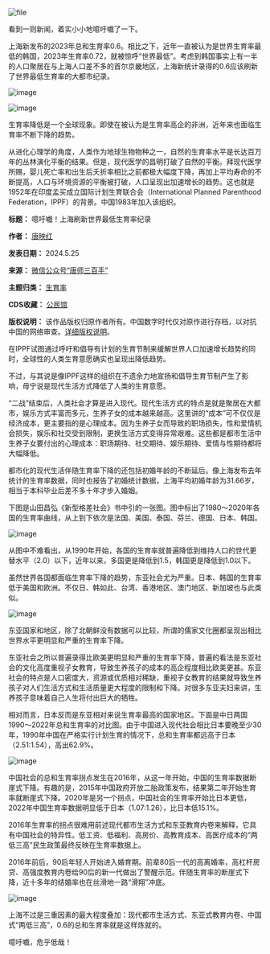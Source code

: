 ![file](https://chinadigitaltimes.net/chinese/files/2024/05/image-1716652004448.png)


看到一则新闻，着实小小地噫吁嚱了一下。


上海新发布的2023年总和生育率0.6。相比之下，近年一直被认为是世界生育率最低的韩国，2023年生育率0.72，就被惊呼“世界最低”。考虑到韩国事实上有一半的人口聚居在与上海人口差不多的首尔京畿地区，上海新统计录得的0.6应该刷新了世界最低生育率的大都市纪录。‍‍‍‍‍‍‍‍‍‍‍‍‍‍‍‍‍‍


![image](https://chinadigitaltimes.net/chinese/files/2024/05/post-708231-6652093a49d31.)


![image](https://chinadigitaltimes.net/chinese/files/2024/05/post-708231-6652093a558a0.)


生育率降低是一个全球现象。即使在被认为是生育率高企的非洲，近年来也面临生育率不断下降的趋势。‍‍‍‍‍‍‍‍‍‍‍‍‍‍‍


从进化心理学的角度，人类作为地球生物物种之一，自然的生育率水平是长达百万年的丛林演化平衡的结果。但是，现代医学的昌明打破了自然的平衡。拜现代医学所赐，婴儿死亡率和出生后夭折率相比之前都极大幅度下降，再加上平均寿命的不断提高，人口与环境资源的平衡被打破，人口呈现出加速增长的趋势。这也就是1952年在印度孟买成立国际计划生育联合会（International Planned Parenthood Federation，IPPF）的背景。中国1983年加入该组织。‍‍‍‍‍‍‍‍‍‍‍‍‍‍‍‍‍‍‍‍‍‍‍‍‍‍‍‍‍‍‍‍‍‍‍




**标题：** 噫吁嚱！上海刷新世界最低生育率纪录  

**作者：** [唐映红](https://chinadigitaltimes.net/space/唐师三百手)  

**发表日期：** 2024.5.25  

**来源：** [微信公众号“唐师三百手”](https://web.archive.org/web/https://mp.weixin.qq.com/s/7_UG_fzkNFSvtsh4E96bDA)  

**主题归类：** [生育率](https://chinadigitaltimes.net/space/生育率)  

**CDS收藏：** [公民馆](https://chinadigitaltimes.net/space/%E5%85%AC%E6%B0%91%E9%A6%86)  

**版权说明：** 该作品版权归原作者所有。中国数字时代仅对原作进行存档，以对抗中国的网络审查。[详细版权说明](https://chinadigitaltimes.net/chinese/copyright)。


在IPPF试图通过呼吁和倡导有计划的生育节制来缓解世界人口加速增长趋势的同时，全球性的人类生育意愿确实也呈现出降低趋势。‍‍‍‍‍‍‍‍‍‍‍‍‍‍‍‍‍‍‍‍‍‍‍‍


不过，与其说是像IPPF这样的组织在不遗余力地宣扬和倡导生育节制产生了影响，毋宁说是现代生活方式降低了人类的生育意愿。‍‍‍‍‍‍‍‍‍


“二战”结束后，人类社会才算是进入现代。现代生活方式的特点是就是聚居在大都市，娱乐方式丰富而多元，生养子女的成本越来越高。这里讲的“成本”可不仅仅是经济成本，更主要指的是心理成本。因为生养子女而导致的职场损失，性和爱情机会损失，娱乐和社交受到限制，更换生活方式变得异常艰难。这些都是都市生活中生养子女要付出的心理成本：职场期待、社交期待、娱乐期待、爱情与性期待都将大幅降低。‍‍‍‍‍‍‍‍‍‍‍‍‍‍‍‍‍‍‍‍‍‍‍‍‍‍‍‍‍‍‍‍‍‍‍


都市化的现代生活伴随生育率下降的还包括初婚年龄的不断延后。像上海发布去年统计的生育率数据，同时也报告了初婚统计数据，上海平均初婚年龄为31.66岁，相当于本科毕业后差不多十年才步入婚姻。‍‍‍‍‍


下图是山田昌弘《新型格差社会》书中引的一张图。图中标出了1980～2020年各国的生育率曲线，从上到下依次是法国、美国、泰国、芬兰、德国、日本、韩国。‍‍‍‍‍‍‍‍‍‍‍


![image](https://chinadigitaltimes.net/chinese/files/2024/05/post-708231-6652093a5c3ad.)


从图中不难看出，从1990年开始，各国的生育率就普遍降低到维持人口的世代更替水平（2.0）以下，近年以来，多国更是降低到1.5，韩国更是降低到1.0以下。‍‍‍‍


虽然世界各国都面临生育率下降的趋势，东亚社会尤为严重。日本、韩国的生育率低于美国和欧洲。不仅日、韩如此、台湾、香港地区、澳门地区、新加坡也与此类似。‍‍‍‍‍‍‍‍


![image](https://chinadigitaltimes.net/chinese/files/2024/05/post-708231-6652093a63a24.)


东亚国家和地区，除了北朝鲜没有数据可以比较，所谓的儒家文化圈都呈现出相比世界水平更明显和严重的生育率下降。‍‍‍‍‍‍‍‍‍‍‍‍‍‍


东亚社会之所以普遍录得比欧美更明显和严重的生育率下降，普遍的看法是东亚社会的文化高度重视子女教育，导致生养孩子的成本的高企程度相比欧美更甚。东亚社会的特点是人口密度大，资源或优质相对稀缺，重视子女教育的结果就导致生养孩子对人们生活方式和生活质量更大程度的限制和下降。对很多东亚夫妇来讲，生养孩子意味着自己人生将付出巨大的牺牲。‍‍‍‍‍‍‍‍‍‍‍‍‍‍‍‍‍‍‍


相对而言，日本反而是东亚相对来说生育率最高的国家地区。下面是中日两国1990～2022年总和生育率的对比图。由于中国进入现代社会相比日本要晚至少30年，1990年中国在严格实行计划生育的情况下，总和生育率都远高于日本（2.51:1.54），高出62.9%。‍


![image](https://chinadigitaltimes.net/chinese/files/2024/05/post-708231-6652093a6d480.)


中国社会的总和生育率拐点发生在2016年，从这一年开始，中国的生育率数据断崖式下降。有趣的是，2015年中国政府开放二胎政策发布，结果第二年开始生育率就断崖式下降。2020年是另一个拐点，中国社会的生育率开始比日本更低，2022年中国生育率数据明显低于日本（1.07:1.26），比日本低15.1%。


2016年生育率的拐点很难用前述现代都市生活方式和东亚教育内卷来解释，它具有中国社会的特异性。低工资、低福利、高房价、高教育成本、高医疗成本的“两低三高”民生政策最终反映在生育率数据上。


2016年前后，90后年轻人开始进入婚育期。前辈80后一代的高离婚率，高杠杆房贷、高强度教育内卷给90后的新一代做出了警醒示范。伴随生育率的断崖式下降，近十多年的结婚率也在丝滑地一路“滑翔”冲底。‍‍‍‍‍‍‍‍‍‍‍‍‍‍‍‍‍‍‍‍‍‍‍‍‍‍‍‍‍‍‍‍‍‍


![image](https://chinadigitaltimes.net/chinese/files/2024/05/post-708231-6652093a7415d.)


上海不过是三重因素的最大程度叠加：现代都市生活方式、东亚式教育内卷、中国式“两低三高”，0.6的总和生育率就是这样炼就的。


噫吁嚱，危乎低哉！‍

